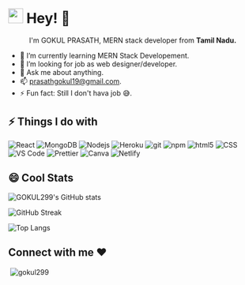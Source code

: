 <h1><img src="https://emojis.slackmojis.com/emojis/images/1531849430/4246/blob-sunglasses.gif?1531849430" width="30"/> Hey!  👋</h1>

<p align="center" >I'm GOKUL PRASATH, MERN stack developer from <b>Tamil Nadu.</b> 
</p>


- 🌱 I’m currently learning MERN Stack Developement.
- 👯 I’m looking for job as web designer/developer.
- 💬 Ask me about anything.
- 📫 prasathgokul19@gmail.com.
- ⚡ Fun fact: Still I don't hava job 😅.

## ⚡ Things I do with

<p>
  <img alt="React" src="https://img.shields.io/badge/-React-45b8d8?style=flat-square&logo=react&logoColor=white" />
   <img alt="MongoDB" src="https://img.shields.io/badge/-MongoDB-13aa52?style=flat-square&logo=mongodb&logoColor=white" />
  <img alt="Nodejs" src="https://img.shields.io/badge/-Nodejs-43853d?style=flat-square&logo=Node.js&logoColor=white" />
  <img alt="Heroku" src="https://img.shields.io/badge/-Heroku-430098?style=flat-square&logo=heroku&logoColor=white" />
   <img alt="git" src="https://img.shields.io/badge/-Git-F05032?style=flat-square&logo=git&logoColor=white" />
  <img alt="npm" src="https://img.shields.io/badge/-NPM-CB3837?style=flat-square&logo=npm&logoColor=white" />
  <img alt="html5" src="https://img.shields.io/badge/-HTML5-E34F26?style=flat-square&logo=html5&logoColor=white" />
   <img alt="CSS" src="https://img.shields.io/badge/-CSS-764ABC?style=flat-square&logo=CSS3&logoColor=white" />
  <img alt="VS Code" src="https://img.shields.io/badge/-Canva-007ACC?style=flat-square&logo=canva&logoColor=white" /> 
  <img alt="Prettier" src="https://img.shields.io/badge/-Prettier-F7B93E?style=flat-square&logo=prettier&logoColor=white" />
  <img alt="Canva" src="https://img.shields.io/badge/-VS_Code-007ACC?style=flat-square&logo=visual-studio-code&logoColor=white" /> 
  <img alt="Netlify" src="https://img.shields.io/badge/-Netlify-0F1E25?style=flat-square&logo=netlify&logoColor=white" /> 
  
</p>


## 😄 Cool Stats


![GOKUL299's GitHub stats](https://github-readme-stats.vercel.app/api?username=sathishwebdev&show_icons=true&theme=dark&hide_border=true&date_format=j%20M%5B%20Y%5D)


![GitHub Streak](https://github-readme-streak-stats.herokuapp.com?user=sathishwebdev&theme=dark&hide_border=true)
 

![Top Langs](https://github-readme-stats.vercel.app/api/top-langs/?username=sathishwebdev&theme=dark&hide_border=true&langs_count=3)



<h2 align="left">Connect with me ❤️</h2>
<p align="left">
<p>&nbsp;<img align="center" src="https://github-readme-stats.vercel.app/api?username=gokul299_icons=true&locale=en" alt="gokul299" /></p>
  
</p>


